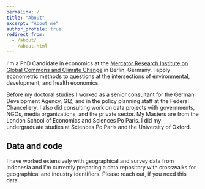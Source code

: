 ```yaml
---
permalink: /
title: "About"
excerpt: "About me"
author_profile: true
redirect_from: 
  - /about/
  - /about.html
---
```


I'm a PhD Candidate in economics at the [Mercator Research Institute on Global Commons and Climate Change](https://www.mcc-berlin.net/) in Berlin, Germany. I apply econometric methods to questions at the intersections of environmental, development, and health economics.

Before my doctoral studies I worked as a senior consultant for the German Development Agency, GIZ, and in the policy planning staff at the Federal Chancellery. I also did consulting work on data projects with governments, NGOs, media organizations, and the private sector. My Masters are from the London School of Economics and Sciences Po Paris. I did my undergraduate studies at Sciences Po Paris and the University of Oxford.

## Data and code
I have worked extensively with geographical and survey data from Indonesia and I'm currently preparing a data repository with crosswalks for geographical and industry identifiers. Please reach out, if you need this data.

